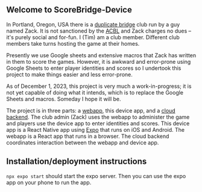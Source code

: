 ## Welcome to ScoreBridge-Device

In Portland, Oregon, USA there is a [duplicate bridge](https://en.wikipedia.org/wiki/Duplicate_bridge) club run by a guy named Zack.  It is not sanctioned by the [ACBL](https://acbl.org/) and Zack charges no dues – it's purely social and for-fun.  I (Tim) am a club member.  Different club members take turns hosting the game at their homes.

Presently we use Google sheets and extensive macros that Zack has written in them to score the games.  However, it is awkward and error-prone using Google Sheets to enter player identities and scores so I undertook this project to make things easier and less error-prone.

As of December 1, 2023, this project is very much a work-in-progress; it is not yet capable of doing what it intends, which is to replace the Google Sheets and macros. Someday I hope it will be.

The project is in three parts: a [webapp](https://github.com/timheilman/scorebridge-webapp), this device app, and a [cloud backend](https://github.com/timheilman/scorebridge-cloud). The club admin (Zack) uses the webapp to administer the game and players use the device app to enter identities and scores.  This device app is a React Native app using [Expo](https://docs.expo.dev/tutorial/introduction/) that runs on iOS and Android.  The webapp is a React app that runs in a browser. The cloud backend coordinates interaction between the webapp and device app.

## Installation/deployment instructions

`npx expo start` should start the expo server.  Then you can use the expo app on your phone to run the app.
